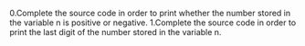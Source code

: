 0.Complete the source code in order to print whether the number stored in the variable n is positive or negative.
1.Complete the source code in order to print the last digit of the number stored in the variable n.
